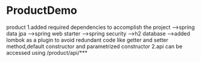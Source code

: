 # ProductDemo
product
1.added required dependencies to accomplish the project
-->spring data jpa
-->spring web starter
-->spring security
-->h2 database
-->added lombok as  a plugin to avoid redundant code like getter and setter method,default constructor and parametrized constructor
2.api can be accessed using /product/api/*** 
